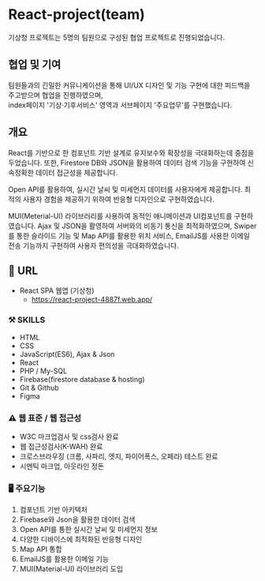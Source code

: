 # React-project(team)
기상청 프로젝트는 5명의 팀원으로 구성된 협업 프로젝트로 진행되었습니다.

## 협업 및 기여
팀원들과의 긴밀한 커뮤니케이션을 통해 UI/UX 디자인 및 기능 구현에 대한 피드백을 주고받으며 협업을 진행하였으며,<br>
index페이지 '기상·기후서비스' 영역과 서브페이지 '주요업무'를 구현했습니다.

## 개요
React를 기반으로 한 컴포넌트 기반 설계로 유지보수와 확장성을 극대화하는데 중점을 두었습니다.
또한, Firestore DB와 JSON을 활용하여 데이터 검색 기능을 구현하여 신속정확한 데이터 접근성을 제공합니다.

Open API를 활용하여, 실시간 날씨 및 미세먼지 데이터를 사용자에게 제공합니다.
최적의 사용자 경험을 제공하기 위하여 반응형 디자인으로 구현하였습니다.

MUI(Meterial-UI) 라이브러리를 사용하여 동적인 애니메이션과 UI컴포넌트를 구현하였습니다.
Ajax 및 JSON을 활영하여 서버와의 비동기 통신을 최적화하였으며, Swiper를 통한 슬라이드 기능 및 Map API를 활용한 위치 서비스, EmailJS를 사용한 이메일 전송 기능까지 구현하여
사용자 편의성을 극대화하였습니다.

## 🔗 URL
* React SPA 웹앱 (기상청)
    + https://react-project-4887f.web.app/


### ⚒️ SKILLS
* HTML
* CSS
* JavaScript(ES6), Ajax & Json
* React
* PHP / My-SQL
* Firebase(firestore database & hosting) 
* Git & Github
* Figma

### ⚠️ 웹 표준 / 웹 접근성
* W3C 마크업검사 및 css검사 완료 
* 웹 접근성검사(K-WAH) 완료 
* 크로스브라우징 (크롬, 사파리, 엣지, 파이어폭스, 오페라) 테스트 완료
* 시멘틱 마크업, 아웃라인 정돈

### 🖥️ 주요기능
1. 컴포넌트 기반 아키텍처
2. Firebase와 Json을 활용한 데이터 검색
3. Open API를 통한 실시간 날씨 및 미세먼지 정보
4. 다양한 디바이스에 최적화된 반응형 디자인
5. Map API 통합
6. EmailJS를 활용한 이메일 기능
7. MUI(Material-UI) 라이브러리 도입
